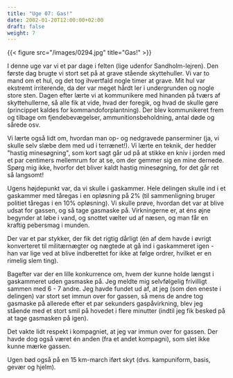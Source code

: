 ```yaml
---
title: "Uge 07: Gas!"
date: 2002-01-20T12:00:00+02:00
draft: false
weight: 7
---
```


{{< figure src="/images/0294.jpg" title="Gas!" >}}

I denne uge var vi et par dage i felten (lige udenfor Sandholm-lejren). Den første dag brugte vi stort set på at grave stående skyttehuller. Vi var to mand om et hul, og det tog ihvertfald nogle timer at grave. Mit hul var ekstremt irriterende, da der var meget hårdt ler i undergrunden og nogle store sten. Dagen efter lærte vi at kommunikere med hinanden på tværs af skyttehullerne, så alle fik at vide, hvad der foregik, og hvad de skulle gøre (princippet kaldes for kommandoforplantning). Der blev kommunikeret frem og tilbage om fjendebevægelser, ammunitionsbeholdning, antal døde og sårede osv.

Vi lærte også lidt om, hvordan man op- og nedgravede panserminer (ja, vi skulle selv slæbe dem med ud i terrænet!). Vi lærte en teknik, der hedder "hastig minesøgning", som kort sagt går ud på at stikke en kniv i jorden med et par centimers mellemrum for at se, om der gemmer sig en mine dernede. Spørg mig ikke, hvorfor det bliver kaldt hastig minesøgning, for det går ret så langsomt!

Ugens højdepunkt var, da vi skulle i gaskammer. Hele delingen skulle ind i et gaskammer med tåregas i en opløsning på 2% (til sammenligning bruger politiet tåregas i en 10% opløsning). Vi skulle prøve, hvordan det var at blive udsat for gassen, og så tage gasmaske på. Virkningerne er, at éns øjne begynder at løbe i vand, og snottet vælter ud af næsen, og man får en kraftig pebersmag i munden.

Der var et par stykker, der fik det rigtig dårligt (én af dem havde i øvrigt konverteret til militærnægter og nægtede at gå ind i gaskammeret igen - han var lige ved at blive indberettet for ikke at følge ordrer, hvilket er en rimelig slem ting).

Bagefter var der en lille konkurrence om, hvem der kunne holde længst i gaskammeret uden gasmaske på. Jeg meldte mig selvfølgelig frivilligt sammen med 6 - 7 andre. Jeg havde fundet ud af, at jeg (som den eneste i delingen) var stort set immun over for gassen, så mens de andre tog gasmaske på allerede efter et par sekunders gaspåvirkning, blev jeg stående med et stort smil på hovedet i flere minutter (indtil jeg fik besked på at tage gasmasken på igen).

Det vakte lidt respekt i kompagniet, at jeg var immun over for gassen. Der havde dog også været én anden (fra et andet kompagni), som slet ikke kunne mærke gassen.

Ugen bød også på en 15 km-march iført skyt (dvs. kampuniform, basis, gevær og hjelm).
